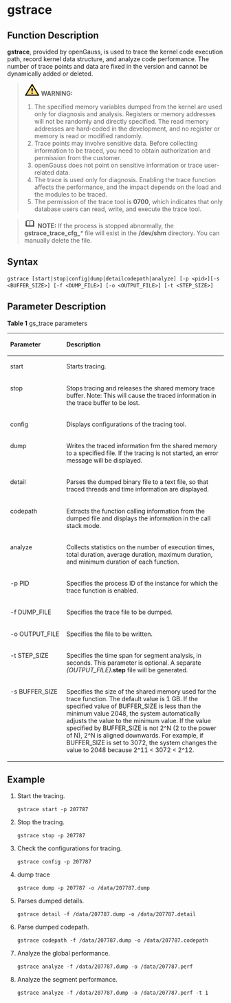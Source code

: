# gstrace<a name="EN-US_TOPIC_0289899251"></a>

## Function Description<a name="en-us_topic_0287275941_en-us_topic_0237152426_en-us_topic_0059778103_s1d88b9452b2d4c15811c8ad2670b7682"></a>

**gstrace**, provided by openGauss, is used to trace the kernel code execution path, record kernel data structure, and analyze code performance. The number of trace points and data are fixed in the version and cannot be dynamically added or deleted.

>![](public_sys-resources/icon-warning.gif) **WARNING:** 
>1.  The specified memory variables dumped from the kernel are used only for diagnosis and analysis. Registers or memory addresses will not be randomly and directly specified. The read memory addresses are hard-coded in the development, and no register or memory is read or modified randomly.
>2.  Trace points may involve sensitive data. Before collecting information to be traced, you need to obtain authorization and permission from the customer.
>3.  openGauss does not point on sensitive information or trace user-related data.
>4.  The trace is used only for diagnosis. Enabling the trace function affects the performance, and the impact depends on the load and the modules to be traced.
>5.  The permission of the trace tool is  **0700**, which indicates that only database users can read, write, and execute the trace tool.

>![](public_sys-resources/icon-note.gif) **NOTE:** 
>If the process is stopped abnormally, the  **gstrace\_trace\_cfg\_**_\*_  file will exist in the  **/dev/shm**  directory. You can manually delete the file.

## Syntax<a name="en-us_topic_0287275941_en-us_topic_0237152426_section681720817204"></a>

```
gstrace [start|stop|config|dump|detailcodepath|analyze] [-p <pid>][-s <BUFFER_SIZE>] [-f <DUMP_FILE>] [-o <OUTPUT_FILE>] [-t <STEP_SIZE>]
```

## Parameter Description<a name="en-us_topic_0287275941_en-us_topic_0237152426_en-us_topic_0059778103_se0ebdb25733f42f5b4286a1fc7e54a13"></a>

**Table  1**  gs\_trace parameters

<a name="en-us_topic_0287275941_en-us_topic_0237152426_en-us_topic_0059778103_t23767b731a7a45f09c53aed81e926bc8"></a>
<table><thead align="left"><tr id="en-us_topic_0287275941_en-us_topic_0237152426_en-us_topic_0059778103_r188ffec592514e99abaf1bc732cee3a5"><th class="cellrowborder" valign="top" width="25.94%" id="mcps1.2.3.1.1"><p id="en-us_topic_0287275941_en-us_topic_0237152426_en-us_topic_0059778103_a5c967910f28a4a66bb9305b009489d36"><a name="en-us_topic_0287275941_en-us_topic_0237152426_en-us_topic_0059778103_a5c967910f28a4a66bb9305b009489d36"></a><a name="en-us_topic_0287275941_en-us_topic_0237152426_en-us_topic_0059778103_a5c967910f28a4a66bb9305b009489d36"></a>Parameter</p>
</th>
<th class="cellrowborder" valign="top" width="74.06%" id="mcps1.2.3.1.2"><p id="en-us_topic_0287275941_en-us_topic_0237152426_en-us_topic_0059778103_a8fefacfdc99f49668d734bb253b62f94"><a name="en-us_topic_0287275941_en-us_topic_0237152426_en-us_topic_0059778103_a8fefacfdc99f49668d734bb253b62f94"></a><a name="en-us_topic_0287275941_en-us_topic_0237152426_en-us_topic_0059778103_a8fefacfdc99f49668d734bb253b62f94"></a>Description</p>
</th>
</tr>
</thead>
<tbody><tr id="en-us_topic_0287275941_en-us_topic_0237152426_row11827125619439"><td class="cellrowborder" valign="top" width="25.94%" headers="mcps1.2.3.1.1 "><p id="en-us_topic_0287275941_en-us_topic_0237152426_p15830145612433"><a name="en-us_topic_0287275941_en-us_topic_0237152426_p15830145612433"></a><a name="en-us_topic_0287275941_en-us_topic_0237152426_p15830145612433"></a>start</p>
</td>
<td class="cellrowborder" valign="top" width="74.06%" headers="mcps1.2.3.1.2 "><p id="en-us_topic_0287275941_en-us_topic_0237152426_p133635214218"><a name="en-us_topic_0287275941_en-us_topic_0237152426_p133635214218"></a><a name="en-us_topic_0287275941_en-us_topic_0237152426_p133635214218"></a>Starts tracing.</p>
</td>
</tr>
<tr id="en-us_topic_0287275941_en-us_topic_0237152426_en-us_topic_0059778103_r65d586da5c9c4f8da0dc5dab60f2c818"><td class="cellrowborder" valign="top" width="25.94%" headers="mcps1.2.3.1.1 "><p id="en-us_topic_0287275941_en-us_topic_0237152426_en-us_topic_0059778103_a6a197174fa6845f5a9302430adb2c86e"><a name="en-us_topic_0287275941_en-us_topic_0237152426_en-us_topic_0059778103_a6a197174fa6845f5a9302430adb2c86e"></a><a name="en-us_topic_0287275941_en-us_topic_0237152426_en-us_topic_0059778103_a6a197174fa6845f5a9302430adb2c86e"></a>stop</p>
</td>
<td class="cellrowborder" valign="top" width="74.06%" headers="mcps1.2.3.1.2 "><p id="en-us_topic_0287275941_en-us_topic_0237152426_en-us_topic_0059778103_a8b800d08df204d4c86033a1a6118d749"><a name="en-us_topic_0287275941_en-us_topic_0237152426_en-us_topic_0059778103_a8b800d08df204d4c86033a1a6118d749"></a><a name="en-us_topic_0287275941_en-us_topic_0237152426_en-us_topic_0059778103_a8b800d08df204d4c86033a1a6118d749"></a>Stops tracing and releases the shared memory trace buffer. Note: This will cause the traced information in the trace buffer to be lost.</p>
</td>
</tr>
<tr id="en-us_topic_0287275941_en-us_topic_0237152426_en-us_topic_0059778103_r8e7b1a27e27d49e9b602e50973b412b3"><td class="cellrowborder" valign="top" width="25.94%" headers="mcps1.2.3.1.1 "><p id="en-us_topic_0287275941_en-us_topic_0237152426_en-us_topic_0059778103_en-us_topic_0058968088_p485426916248"><a name="en-us_topic_0287275941_en-us_topic_0237152426_en-us_topic_0059778103_en-us_topic_0058968088_p485426916248"></a><a name="en-us_topic_0287275941_en-us_topic_0237152426_en-us_topic_0059778103_en-us_topic_0058968088_p485426916248"></a>config</p>
</td>
<td class="cellrowborder" valign="top" width="74.06%" headers="mcps1.2.3.1.2 "><p id="en-us_topic_0287275941_en-us_topic_0237152426_p25031714162217"><a name="en-us_topic_0287275941_en-us_topic_0237152426_p25031714162217"></a><a name="en-us_topic_0287275941_en-us_topic_0237152426_p25031714162217"></a>Displays configurations of the tracing tool.</p>
</td>
</tr>
<tr id="en-us_topic_0287275941_en-us_topic_0237152426_en-us_topic_0059778103_r9a81825bfd004895bd49bb565f44e248"><td class="cellrowborder" valign="top" width="25.94%" headers="mcps1.2.3.1.1 "><p id="en-us_topic_0287275941_en-us_topic_0237152426_p11540121819226"><a name="en-us_topic_0287275941_en-us_topic_0237152426_p11540121819226"></a><a name="en-us_topic_0287275941_en-us_topic_0237152426_p11540121819226"></a>dump</p>
</td>
<td class="cellrowborder" valign="top" width="74.06%" headers="mcps1.2.3.1.2 "><p id="en-us_topic_0287275941_en-us_topic_0237152426_p17479524192216"><a name="en-us_topic_0287275941_en-us_topic_0237152426_p17479524192216"></a><a name="en-us_topic_0287275941_en-us_topic_0237152426_p17479524192216"></a>Writes the traced information frm the shared memory to a specified file. If the tracing is not started, an error message will be displayed.</p>
</td>
</tr>
<tr id="en-us_topic_0287275941_en-us_topic_0237152426_en-us_topic_0059778103_r3a4fdac5e343484e8e1591a6bb878cdf"><td class="cellrowborder" valign="top" width="25.94%" headers="mcps1.2.3.1.1 "><p id="en-us_topic_0287275941_en-us_topic_0237152426_en-us_topic_0059778103_a1d6c85beb1ba433fa3a7ef5105ea1cc6"><a name="en-us_topic_0287275941_en-us_topic_0237152426_en-us_topic_0059778103_a1d6c85beb1ba433fa3a7ef5105ea1cc6"></a><a name="en-us_topic_0287275941_en-us_topic_0237152426_en-us_topic_0059778103_a1d6c85beb1ba433fa3a7ef5105ea1cc6"></a>detail</p>
</td>
<td class="cellrowborder" valign="top" width="74.06%" headers="mcps1.2.3.1.2 "><p id="en-us_topic_0287275941_en-us_topic_0237152426_p694710363227"><a name="en-us_topic_0287275941_en-us_topic_0237152426_p694710363227"></a><a name="en-us_topic_0287275941_en-us_topic_0237152426_p694710363227"></a>Parses the dumped binary file to a text file, so that traced threads and time information are displayed.</p>
</td>
</tr>
<tr id="en-us_topic_0287275941_en-us_topic_0237152426_en-us_topic_0059778103_r2d33c4b669f14e4380c5068a444f0582"><td class="cellrowborder" valign="top" width="25.94%" headers="mcps1.2.3.1.1 "><p id="en-us_topic_0287275941_en-us_topic_0237152426_p1333212342222"><a name="en-us_topic_0287275941_en-us_topic_0237152426_p1333212342222"></a><a name="en-us_topic_0287275941_en-us_topic_0237152426_p1333212342222"></a>codepath</p>
</td>
<td class="cellrowborder" valign="top" width="74.06%" headers="mcps1.2.3.1.2 "><p id="en-us_topic_0287275941_en-us_topic_0237152426_p14331133462214"><a name="en-us_topic_0287275941_en-us_topic_0237152426_p14331133462214"></a><a name="en-us_topic_0287275941_en-us_topic_0237152426_p14331133462214"></a>Extracts the function calling information from the dumped file and displays the information in the call stack mode.</p>
</td>
</tr>
<tr id="en-us_topic_0287275941_en-us_topic_0237152426_en-us_topic_0059778103_r61bf02df0d904a1988a04a22027417ec"><td class="cellrowborder" valign="top" width="25.94%" headers="mcps1.2.3.1.1 "><p id="en-us_topic_0287275941_en-us_topic_0237152426_p433083419226"><a name="en-us_topic_0287275941_en-us_topic_0237152426_p433083419226"></a><a name="en-us_topic_0287275941_en-us_topic_0237152426_p433083419226"></a>analyze</p>
</td>
<td class="cellrowborder" valign="top" width="74.06%" headers="mcps1.2.3.1.2 "><p id="en-us_topic_0287275941_en-us_topic_0237152426_p1132963412212"><a name="en-us_topic_0287275941_en-us_topic_0237152426_p1132963412212"></a><a name="en-us_topic_0287275941_en-us_topic_0237152426_p1132963412212"></a>Collects statistics on the number of execution times, total duration, average duration, maximum duration, and minimum duration of each function.</p>
</td>
</tr>
<tr id="en-us_topic_0287275941_en-us_topic_0237152426_en-us_topic_0059778103_r4cd4463ebb5e4719ba97a9a170e1c336"><td class="cellrowborder" valign="top" width="25.94%" headers="mcps1.2.3.1.1 "><p id="en-us_topic_0287275941_en-us_topic_0237152426_p15327334122215"><a name="en-us_topic_0287275941_en-us_topic_0237152426_p15327334122215"></a><a name="en-us_topic_0287275941_en-us_topic_0237152426_p15327334122215"></a>-p PID</p>
</td>
<td class="cellrowborder" valign="top" width="74.06%" headers="mcps1.2.3.1.2 "><p id="en-us_topic_0287275941_en-us_topic_0237152426_p732613416227"><a name="en-us_topic_0287275941_en-us_topic_0237152426_p732613416227"></a><a name="en-us_topic_0287275941_en-us_topic_0237152426_p732613416227"></a>Specifies the process ID of the instance for which the trace function is enabled.</p>
</td>
</tr>
<tr id="en-us_topic_0287275941_en-us_topic_0237152426_en-us_topic_0059778103_rf78e1c297caa4e1b8c449b6475e9457f"><td class="cellrowborder" valign="top" width="25.94%" headers="mcps1.2.3.1.1 "><p id="en-us_topic_0287275941_en-us_topic_0237152426_p33241034112218"><a name="en-us_topic_0287275941_en-us_topic_0237152426_p33241034112218"></a><a name="en-us_topic_0287275941_en-us_topic_0237152426_p33241034112218"></a>-f DUMP_FILE</p>
</td>
<td class="cellrowborder" valign="top" width="74.06%" headers="mcps1.2.3.1.2 "><p id="en-us_topic_0287275941_en-us_topic_0237152426_p155451829202515"><a name="en-us_topic_0287275941_en-us_topic_0237152426_p155451829202515"></a><a name="en-us_topic_0287275941_en-us_topic_0237152426_p155451829202515"></a>Specifies the trace file to be dumped.</p>
</td>
</tr>
<tr id="en-us_topic_0287275941_en-us_topic_0237152426_en-us_topic_0059778103_rf1d87491bb174b2aa6a8008c2ec3e7d3"><td class="cellrowborder" valign="top" width="25.94%" headers="mcps1.2.3.1.1 "><p id="en-us_topic_0287275941_en-us_topic_0237152426_p11321173462215"><a name="en-us_topic_0287275941_en-us_topic_0237152426_p11321173462215"></a><a name="en-us_topic_0287275941_en-us_topic_0237152426_p11321173462215"></a>-o OUTPUT_FILE</p>
</td>
<td class="cellrowborder" valign="top" width="74.06%" headers="mcps1.2.3.1.2 "><p id="en-us_topic_0287275941_en-us_topic_0237152426_p832013402216"><a name="en-us_topic_0287275941_en-us_topic_0237152426_p832013402216"></a><a name="en-us_topic_0287275941_en-us_topic_0237152426_p832013402216"></a>Specifies the file to be written.</p>
</td>
</tr>
<tr id="en-us_topic_0287275941_en-us_topic_0237152426_en-us_topic_0059778103_r96238b14ad9a4a9e886adc9ae0cdd228"><td class="cellrowborder" valign="top" width="25.94%" headers="mcps1.2.3.1.1 "><p id="en-us_topic_0287275941_en-us_topic_0237152426_p03185341227"><a name="en-us_topic_0287275941_en-us_topic_0237152426_p03185341227"></a><a name="en-us_topic_0287275941_en-us_topic_0237152426_p03185341227"></a>-t STEP_SIZE</p>
</td>
<td class="cellrowborder" valign="top" width="74.06%" headers="mcps1.2.3.1.2 "><p id="en-us_topic_0287275941_en-us_topic_0237152426_p16317134152214"><a name="en-us_topic_0287275941_en-us_topic_0237152426_p16317134152214"></a><a name="en-us_topic_0287275941_en-us_topic_0237152426_p16317134152214"></a>Specifies the time span for segment analysis, in seconds. This parameter is optional. A separate <em id="i1518714141418"><a name="i1518714141418"></a><a name="i1518714141418"></a>{OUTPUT_FILE}</em><strong id="b925810461417"><a name="b925810461417"></a><a name="b925810461417"></a>.step</strong> file will be generated.</p>
</td>
</tr>
<tr id="en-us_topic_0287275941_en-us_topic_0237152426_row12693367813"><td class="cellrowborder" valign="top" width="25.94%" headers="mcps1.2.3.1.1 "><p id="en-us_topic_0287275941_en-us_topic_0237152426_p43111434122216"><a name="en-us_topic_0287275941_en-us_topic_0237152426_p43111434122216"></a><a name="en-us_topic_0287275941_en-us_topic_0237152426_p43111434122216"></a>-s BUFFER_SIZE</p>
</td>
<td class="cellrowborder" valign="top" width="74.06%" headers="mcps1.2.3.1.2 "><p id="en-us_topic_0287275941_en-us_topic_0237152426_p5310203414226"><a name="en-us_topic_0287275941_en-us_topic_0237152426_p5310203414226"></a><a name="en-us_topic_0287275941_en-us_topic_0237152426_p5310203414226"></a>Specifies the size of the shared memory used for the trace function. The default value is 1 GB. If the specified value of BUFFER_SIZE is less than the minimum value 2048, the system automatically adjusts the value to the minimum value. If the value specified by BUFFER_SIZE is not 2^N (2 to the power of N), 2^N is aligned downwards. For example, if BUFFER_SIZE is set to 3072, the system changes the value to 2048 because 2^11 &lt; 3072 &lt; 2^12.</p>
</td>
</tr>
</tbody>
</table>

## Example<a name="en-us_topic_0287275941_en-us_topic_0237152426_section2838131051812"></a>

1.  Start the tracing.

    ```
    gstrace start -p 207787
    ```

2.  Stop the tracing.

    ```
    gstrace stop -p 207787
    ```

3.  Check the configurations for tracing.

    ```
    gstrace config -p 207787
    ```

4.  dump trace

    ```
    gstrace dump -p 207787 -o /data/207787.dump
    ```

5.  Parses dumped details.

    ```
    gstrace detail -f /data/207787.dump -o /data/207787.detail
    ```

6.  Parse dumped codepath.

    ```
    gstrace codepath -f /data/207787.dump -o /data/207787.codepath
    ```

7.  Analyze the global performance.

    ```
    gstrace analyze -f /data/207787.dump -o /data/207787.perf
    ```

8.  Analyze the segment performance.

    ```
    gstrace analyze -f /data/207787.dump -o /data/207787.perf -t 1
    ```



